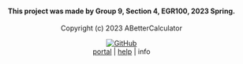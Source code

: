 <center><h4>This project was made by Group 9, Section 4, EGR100, 2023 Spring.</h4></center>

<center><p>Copyright (c) 2023 ABetterCalculator</p></center>

<center><a href='https://github.com/ABCalculator'><img src="https://img.shields.io/badge/-Follow_Us_On_GitHub-222222?style=for-the-badge&amp;logo=GitHub&amp;logoColor=white" referrerpolicy="no-referrer" alt="GitHub"></a></center>

<center><a href='https://abcalculator.github.io/portal/'>portal</a> | <a href='https://abcalculator.github.io/help/'>help</a> | info</center>